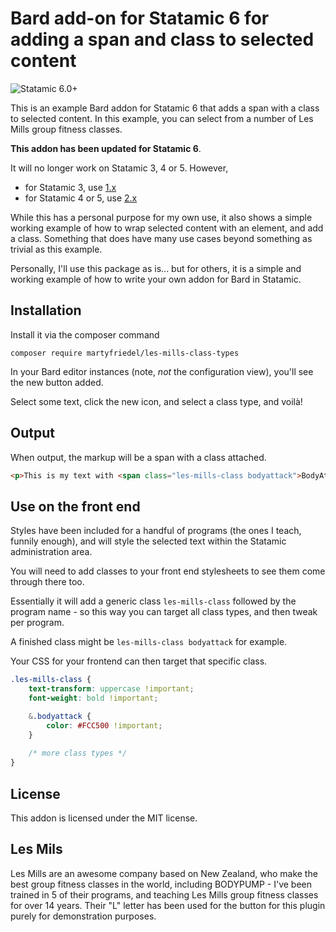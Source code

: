 # Bard add-on for Statamic 6 for adding a span and class to selected content

![Statamic 6.0+](https://img.shields.io/badge/Statamic-6.0+-FF269E?style=for-the-badge&link=https://statamic.com)

This is an example Bard addon for Statamic 6 that adds a span with a class to selected content. In this example, you can
select from a number of Les Mills group fitness classes.

**This addon has been updated for Statamic 6**. 

It will no longer work on Statamic 3, 4 or 5. However,  
- for Statamic 3, use [1.x](https://github.com/martyf/les-mills-class-types/releases/tag/1.2) 
- for Statamic 4 or 5, use [2.x](https://github.com/martyf/les-mills-class-types/tree/2.x)

While this has a personal purpose for my own use, it also shows a simple working example of how to wrap selected content
with an element, and add a class. Something that does have many use cases beyond something as trivial as this example.

Personally, I'll use this package as is... but for others, it is a simple and working example of how to write your own
addon for Bard in Statamic.

## Installation

Install it via the composer command

```
composer require martyfriedel/les-mills-class-types
```

In your Bard editor instances (note, *not* the configuration view), you'll see the new button added.

Select some text, click the new icon, and select a class type, and voilà!

## Output

When output, the markup will be a span with a class attached.

```html
<p>This is my text with <span class="les-mills-class bodyattack">BodyAttack</span> highlighted using the addon.</p>
```


## Use on the front end

Styles have been included for a handful of programs (the ones I teach, funnily enough), and will style the selected text
within the Statamic administration area.

You will need to add classes to your front end stylesheets to see them come through there too.

Essentially it will add a generic class ``les-mills-class`` followed by the program name - so this way you can target
all class types, and then tweak per program.

A finished class might be ``les-mills-class bodyattack`` for example.

Your CSS for your frontend can then target that specific class.

```scss
.les-mills-class {
    text-transform: uppercase !important;
    font-weight: bold !important;

    &.bodyattack {
        color: #FCC500 !important;
    }
    
    /* more class types */
}
```

## License

This addon is licensed under the MIT license.

## Les Mils

Les Mills are an awesome company based on New Zealand, who make the best group fitness classes in the world, including
BODYPUMP - I've been trained in 5 of their programs, and teaching Les Mills group fitness classes for over 14 years.
Their "L" letter has been used for the button for this plugin purely for demonstration purposes.
